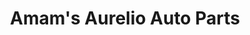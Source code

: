 ---
title: "Amam's Aurelio Auto Parts"
url: /davao-city/amams-aurelio-auto-parts/
shop: car parts
---